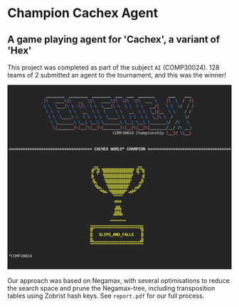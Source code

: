 # Champion Cachex Agent
## A game playing agent for 'Cachex', a variant of 'Hex'

This project was completed as part of the subject `AI` (COMP30024). 128 teams
of 2 submitted an agent to the tournament, and this was the winner!

![Trophy](./trophy.png)

Our approach was based on Negamax, with several optimisations to reduce the 
search space and prune the Negamax-tree, including transposition tables using
Zobrist hash keys. See `report.pdf` for our full process.
